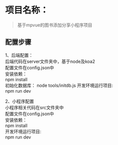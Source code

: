 # 项目名称：

> 基于mpvue的图书添加分享小程序项目

## 配置步骤
1、后端配置：\
后端代码在server文件夹中，基于node及koa2 \
配置文件在config.json中 \
安装依赖：\
npm install \
初始化数据库：
node tools/initdb.js
开发环境运行项目: \
npm run dev

2、小程序配置 \
小程序相关代码在src文件夹中 \
配置文件在config.json中 \
安装依赖：\
npm install \
开发环境运行项目: \
npm run dev


